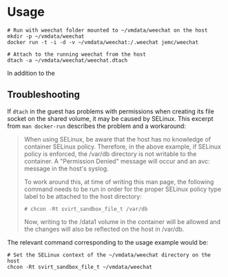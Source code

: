 
# Usage

``` shell
# Run with weechat folder mounted to ~/vmdata/weechat on the host
mkdir -p ~/vmdata/weechat
docker run -t -i -d -v ~/vmdata/weechat:/.weechat jemc/weechat
```
``` shell
# Attach to the running weechat from the host
dtach -a ~/vmdata/weechat/weechat.dtach
```

In addition to the 


## Troubleshooting

If `dtach` in the guest has problems with permissions when creating
its file socket on the shared volume, it may be caused by SELinux.
This excerpt from `man docker-run` describes the problem and a workaround:

> When using SELinux, be aware that the host has no knowledge of container
> SELinux  policy.   Therefore, in the above example, if SELinux policy is
> enforced, the /var/db directory is not writable  to  the  container.   A
> "Permission Denied" message will occur and an avc: message in the host's
> syslog.
> 
> To work around this, at time of writing this  man  page,  the  following
> command  needs  to  be  run  in order for the proper SELinux policy type
> label to be attached to the host directory:
> 
>     # chcon -Rt svirt_sandbox_file_t /var/db
> 
> Now, writing to the /data1 volume in the container will be  allowed  and
> the changes will also be reflected on the host in /var/db.

The relevant command corresponding to the usage example would be:

``` shell
# Set the SELinux context of the ~/vmdata/weechat directory on the host
chcon -Rt svirt_sandbox_file_t ~/vmdata/weechat
```